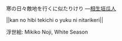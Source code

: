 寒の日々敵地を行くに似たりけり
—[相生垣瓜人](https://ja.wikipedia.org/wiki/相生垣瓜人)

||kan no hibi tekichi o yuku ni nitarikeri||

浮世絵: Mikiko Noji, White Season